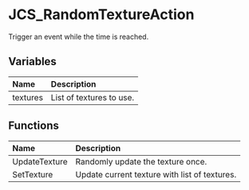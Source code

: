 # JCS_RandomTextureAction

Trigger an event while the time is reached.

## Variables

| Name     | Description              |
|:---------|:-------------------------|
| textures | List of textures to use. |

## Functions

| Name          | Description                                   |
|:--------------|:----------------------------------------------|
| UpdateTexture | Randomly update the texture once.             |
| SetTexture    | Update current texture with list of textures. |
